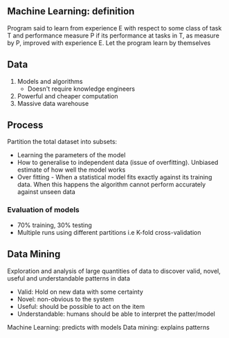 ## Machine Learning: definition
Program said to learn from experience E with respect to some class of task T and performance measure P if its performance at tasks in T, as measure by P, improved with experience E. Let the program learn by themselves

## Data
1. Models and algorithms
	- Doesn't require knowledge engineers
2. Powerful and cheaper computation
3. Massive data warehouse

## Process
Partition the total dataset into subsets:
- Learning the parameters of the model
- How to generalise to independent data (issue of overfitting). Unbiased estimate of how well the model works
- Over fitting - When a statistical model fits exactly against its training data. When this happens the algorithm cannot perform accurately against unseen data

### Evaluation of models
- 70% training, 30% testing
- Multiple runs using different partitions i.e K-fold cross-validation

## Data Mining
Exploration and analysis of large quantities of data to discover valid, novel, useful and understandable patterns in data
- Valid: Hold on new data with some certainty
- Novel: non-obvious to the system
- Useful: should be possible to act on the item
- Understandable: humans should be able to interpret the patter/model

Machine Learning: predicts with models
Data mining: explains patterns